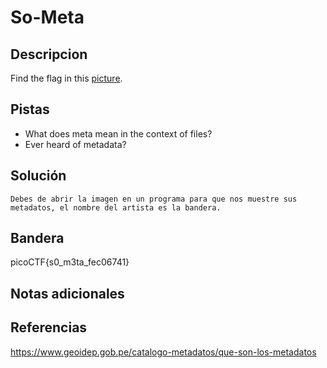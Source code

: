 # So-Meta

## Descripcion
Find the flag in this [picture](https://jupiter.challenges.picoctf.org/static/00efdf2961da1e21470ffc0d496c3cc2/pico_img.png).

## Pistas
- What does meta mean in the context of files?
- Ever heard of metadata?

## Solución

```
Debes de abrir la imagen en un programa para que nos muestre sus metadatos, el nombre del artista es la bandera.
```

## Bandera
picoCTF{s0_m3ta_fec06741}

## Notas adicionales

## Referencias
https://www.geoidep.gob.pe/catalogo-metadatos/que-son-los-metadatos